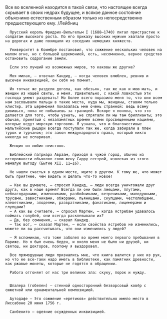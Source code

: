  Все во вселенной находится в такой связи, что настоящее всегда скрывает в своих недрах будущее, и всякое данное состояние объяснимо естественным образом только из непосредственно предшествующего ему. /Лейбниц

      Прусский король Фридрих-Вильгельм I (1688–1740) питал пристрастие к солдатам высокого роста. По его приказу высоких мужчин хватали просто на дорогах и даже похищали из соседних немецких княжеств.

      Университет в Коимбре постановил, что сожжение нескольких человек на малом огне, но с большой церемонией, есть, несомненно, верное средство остановить содрогание земли.

      Если это лучший из возможных миров, то каковы же другие?

      Моя милая, – отвечал Кандид, – когда человек влюблен, ревнив и высечен инквизицией, он себя не помнит.

      Их тотчас же раздели догола, как обезьян, так же как и мою мать, и женщин из нашей свиты, и меня. Удивительно, с какой ловкостью эти господа умеют раздевать! Но более всего поразило меня то, что они всем нам засовывали пальцы в такие места, куда мы, женщины, ставим только клистир. Эта церемония показалась мне очень странной: ведь всему дивишься, пока не побываешь за границей. Вскоре я поняла, что это делается для того, чтобы узнать, не спрятали ли мы там бриллианты; это обычай, принятый с незапамятных времен всеми просвещенными нациями, которые ведут морскую торговлю. Я узнала, что и благочестивые мальтийские рыцари всегда поступали так же, когда забирали в плен турок и турчанок; это закон международного права, который никто никогда не оспаривал.

      Женщин он любил неистово.

      Библейский патриарх Авраам, приходя в чужой город, обычно из осторожности объявлял свою жену Сарру сестрой, извлекая из этого немалую выгоду (Бытие XII, 11—16).

      Не нашли счастья в одном месте, ищите в другом. К тому же, что может быть приятнее, чем видеть и делать что-то новое!

      – Как вы думаете, – спросил Кандид, – люди всегда уничтожали друг друга, как в наше время? Всегда ли они были лжецами, плутами, неблагодарными, изменниками, разбойниками, ветрениками, малодушными, трусами, завистниками, обжорами, пьяницами, скупцами, честолюбцами, клеветниками, злодеями, развратниками, фанатиками, лицемерами и глупцами?
      – А как вы считаете, – спросил Мартен, – когда ястребам удавалось поймать голубей, они всегда расклевывали их?
      – Да, без сомнения, – сказал Кандид.
      – Так вот, – сказал Мартен, – если свойства ястребов не изменились, можете ли вы рассчитывать, что они изменились у людей?

      – Я вспоминаю, что тоже заболел во время моего первого пребывания в Париже. Но я был очень беден, и около меня не было ни друзей, ни святош, ни докторов, поэтому я выздоровел.

      Все прямодушные люди признались мне, что книга валится у них из рук, но что ее все-таки надо иметь в библиотеке, как памятник древности, как ржавые монеты, которые не годятся в обращении.

      Работа отгоняет от нас три великих зла: скуку, порок и нужду.


      Шпалера (гобелен) – стенной односторонний безворсовый ковёр с сюжетной или орнаментальной композицией.
      
      Аутодафе – Это сожжение «еретиков» действительно имело место в Лиссабоне 20 июня 1756 г.
      
      Санбенито – одеяние осужденных инквизицией.
